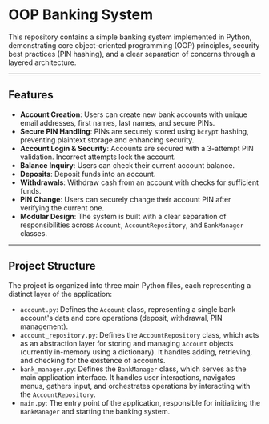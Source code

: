 # OOP Banking System

This repository contains a simple banking system implemented in Python, demonstrating core object-oriented programming (OOP) principles, security best practices (PIN hashing), and a clear separation of concerns through a layered architecture.

---

## Features

* **Account Creation**: Users can create new bank accounts with unique email addresses, first names, last names, and secure PINs.
* **Secure PIN Handling**: PINs are securely stored using `bcrypt` hashing, preventing plaintext storage and enhancing security.
* **Account Login & Security**: Accounts are secured with a 3-attempt PIN validation. Incorrect attempts lock the account.
* **Balance Inquiry**: Users can check their current account balance.
* **Deposits**: Deposit funds into an account.
* **Withdrawals**: Withdraw cash from an account with checks for sufficient funds.
* **PIN Change**: Users can securely change their account PIN after verifying the current one.
* **Modular Design**: The system is built with a clear separation of responsibilities across `Account`, `AccountRepository`, and `BankManager` classes.

---

## Project Structure

The project is organized into three main Python files, each representing a distinct layer of the application:

* `account.py`: Defines the `Account` class, representing a single bank account's data and core operations (deposit, withdrawal, PIN management).
* `account_repository.py`: Defines the `AccountRepository` class, which acts as an abstraction layer for storing and managing `Account` objects (currently in-memory using a dictionary). It handles adding, retrieving, and checking for the existence of accounts.
* `bank_manager.py`: Defines the `BankManager` class, which serves as the main application interface. It handles user interactions, navigates menus, gathers input, and orchestrates operations by interacting with the `AccountRepository`.
* `main.py`: The entry point of the application, responsible for initializing the `BankManager` and starting the banking system.



